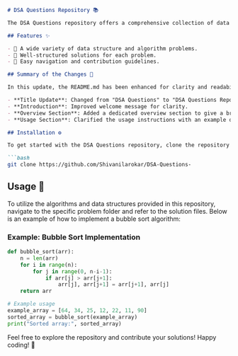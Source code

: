 ```markdown
# DSA Questions Repository 📚

The DSA Questions repository offers a comprehensive collection of data structure and algorithm problems, designed to help you enhance your problem-solving skills and coding techniques.

## Features ✨

- 📖 A wide variety of data structure and algorithm problems.
- 🤖 Well-structured solutions for each problem.
- 🧭 Easy navigation and contribution guidelines.

## Summary of the Changes 💖

In this update, the README.md has been enhanced for clarity and readability. Key changes include:

- **Title Update**: Changed from "DSA Questions" to "DSA Questions Repository" for better context.
- **Introduction**: Improved welcome message for clarity.
- **Overview Section**: Added a dedicated overview section to give a brief insight into the repository.
- **Usage Section**: Clarified the usage instructions with an example of the bubble sort function and improved the code snippet formatting.

## Installation ⚙️

To get started with the DSA Questions repository, clone the repository using the following command:

```bash
git clone https://github.com/Shivanilarokar/DSA-Questions-
```

## Usage 📝

To utilize the algorithms and data structures provided in this repository, navigate to the specific problem folder and refer to the solution files. Below is an example of how to implement a bubble sort algorithm:

### Example: Bubble Sort Implementation

```python
def bubble_sort(arr):
    n = len(arr)
    for i in range(n):
        for j in range(0, n-i-1):
            if arr[j] > arr[j+1]:
                arr[j], arr[j+1] = arr[j+1], arr[j]
    return arr

# Example usage
example_array = [64, 34, 25, 12, 22, 11, 90]
sorted_array = bubble_sort(example_array)
print("Sorted array:", sorted_array)
```

Feel free to explore the repository and contribute your solutions! Happy coding! 🚀
```